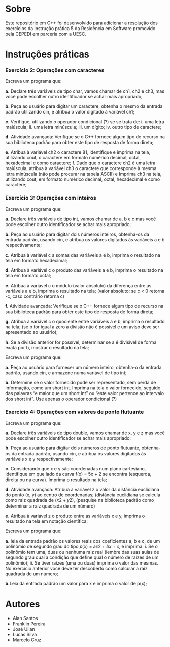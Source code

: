 # Sobre

<p>Este repositório em C++  foi desenvolvido para adicionar a resolução dos exercícios da instrução prática 5 da Residência em Software promovido pela CEPEDI em parceria com a UESC.</p>

# Instruções práticas
### Exercício 2: Operações com caracteres

<p>Escreva um programa que:

<p><b>a.</b> Declare três variáveis de tipo char, vamos chamar de ch1, ch2 e
ch3, mas você pode escolher outro identificador se achar mais
apropriado;<p>
<p><b>b.</b> Peça ao usuário para digitar um caractere, obtenha o mesmo da
entrada padrão utilizando cin, e atribua o valor digitado à variável
ch1;<p>

<p><b>c.</b>  Verifique, utilizando o operador condicional (?) se se trata de:
i. uma letra maiúscula;
ii. uma letra minúscula;
iii. um dígito;
iv. outro tipo de caractere;<p>

<p><b>d.</b>  Atividade avançada: Verifique se o C++ fornece algum tipo de recurso
na sua biblioteca padrão para obter este tipo de resposta de forma
direta;<p>

<p><b>e.</b>  Atribua à variável ch2 o caractere 81, identifique e imprima na tela,
utilizando cout, o caractere em formato numérico decimal, octal,
hexadecimal e como caractere;
f. Dado que o caractere ch2 é uma letra maiúscula, atribua à variável
ch3 o caractere que corresponde à mesma letra minúscula (não pode
procurar na tabela ASCII) e Imprima ch3 na tela, utilizando cout, em
formato numérico decimal, octal, hexadecimal e como caractere;</p>


### Exercício 3: Operações com inteiros

<p>Escreva um programa que:

<p><b>a.</b> Declare três variáveis de tipo int, vamos chamar de a, b e c mas
você pode escolher outro identificador se achar mais apropriado;<p>
<p><b>b.</b> Peça ao usuário para digitar dois números inteiros, obtenha-os da
entrada padrão, usando cin, e atribua os valores digitados às
variáveis a e b respectivamente;<p>

<p><b>c.</b> Atribua à variável c a somas das variáveis a e b, imprima o resultado
na tela em formato hexadecimal;<p>

<p><b>d.</b>  Atribua à variável c o produto das variáveis a e b, imprima o
resultado na tela em formato octal;<p>

<p><b>e.</b>  Atribua à variável c o módulo (valor absoluto) da diferença entre as
variáveis a e b, imprima o resultado na tela; (valor absoluto: se c < 0
retorna -c, caso contrário retorna c)</p>

<p><b>f.</b>  Atividade avançada: Verifique se o C++ fornece algum tipo de recurso
na sua biblioteca padrão para obter este tipo de resposta de forma
direta;</p>

<p><b>g.</b>  Atribua à variável c o quociente entre variáveis a e b, imprima o
resultado na tela; (se b for igual a zero a divisão não é possível e um
aviso deve ser apresentado ao usuário);</p>

<p><b>h.</b>  Se a divisão anterior for possível, determinar se a é divisível de forma
exata por b, mostrar o resultado na tela;</p>

<p>Escreva um programa que:
<p><b>a.</b> Peça ao usuário para fornecer um número inteiro, obtenha-o da
entrada padrão, usando cin, e armazene numa variável de tipo int;
<p><b>b.</b> Determine se o valor fornecido pode ser representado, sem perda de
informação, como um short int. Imprima na tela o valor
fornecido, seguido das palavras “e maior que um short int”
ou “este valor pertence ao intervalo dos short
int”. Use apenas o operador condicional (?)

### Exercício 4: Operações com valores de ponto flutuante

<p>Escreva um programa que:

<p><b>a.</b> Declare três variáveis de tipo double, vamos chamar de x, y e z
mas você pode escolher outro identificador se achar mais apropriado;<p>
<p><b>b.</b> Peça ao usuário para digitar dois números de ponto flutuante,
obtenha-os da entrada padrão, usando cin, e atribua os valores
digitados às variáveis x e y respectivamente;<p>

<p><b>c.</b> Considerando que x e y são coordenadas num plano cartesiano,
identifique em que lado da curva f(x) = 5x + 2 se encontra (esquerda,
direita ou na curva). Imprima o resultado na tela;<p>

<p><b>d.</b> Atividade avançada: Atribua à variável z o valor da distância
euclidiana do ponto (x, y) ao centro de coordenadas; (distância
euclidiana se calcula como raiz quadrada de (𝑥2 + 𝑦2), (pesquise na biblioteca padrão
como determinar a raiz quadrada de um número)<p>

<p><b>e.</b>  Atribua à variável z o produto entre as variáveis x e y, imprima o
resultado na tela em notação científica;</p>

<p>Escreva um programa que:
<p><b>a.</b> leia da entrada padrão os valores reais dos coeficientes a, b e c, de um
polinômio de segundo grau do tipo 𝑝(𝑥) = 𝑎𝑥2 + 𝑏𝑥 + 𝑐, e imprima: i. Se o polinômio tem uma, duas ou nenhuma raiz real (lembre
das suas aulas de segundo grau qual a condição que define
qual o número de raízes de um polinômio);
ii. Se tiver raízes (uma ou duas) imprima o valor das mesmas. No
exercício anterior você deve ter descoberto como calcular a
raiz quadrada de um número;
<p><b>b.</b>Leia da entrada padrão um valor para x e imprima o valor de p(x);


# Autores

- Alan Santos
- Franklin Pereira
- José Ulian
- Lucas Silva
- Marcelo Cruz
